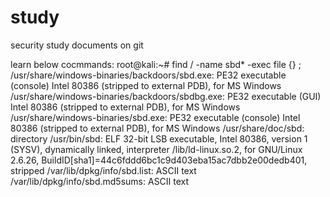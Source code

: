 # study
security study documents on git

learn below cocmmands:
root@kali:~# find / -name sbd* -exec file {} \;
/usr/share/windows-binaries/backdoors/sbd.exe: PE32 executable (console) Intel 80386 (stripped to external PDB), for MS Windows
/usr/share/windows-binaries/backdoors/sbdbg.exe: PE32 executable (GUI) Intel 80386 (stripped to external PDB), for MS Windows
/usr/share/windows-binaries/sbd.exe: PE32 executable (console) Intel 80386 (stripped to external PDB), for MS Windows
/usr/share/doc/sbd: directory
/usr/bin/sbd: ELF 32-bit LSB executable, Intel 80386, version 1 (SYSV), dynamically linked, interpreter /lib/ld-linux.so.2, for GNU/Linux 2.6.26, BuildID[sha1]=44c6fddd6bc1c9d403eba15ac7dbb2e00dedb401, stripped
/var/lib/dpkg/info/sbd.list: ASCII text
/var/lib/dpkg/info/sbd.md5sums: ASCII text

